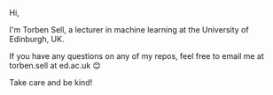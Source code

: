 Hi,

I'm Torben Sell, a lecturer in machine learning at the University of Edinburgh, UK.

If you have any questions on any of my repos, feel free to email me at torben.sell at ed.ac.uk 😊

Take care and be kind!



<!---
TorbenSell/TorbenSell is a ✨ special ✨ repository because its `README.md` (this file) appears on your GitHub profile.
You can click the Preview link to take a look at your changes.
--->
